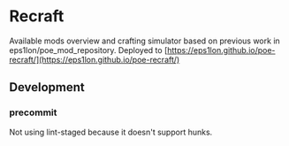 # Recraft
Available mods overview and crafting simulator based on previous work in 
eps1lon/poe_mod_repository. Deployed to [https://eps1lon.github.io/poe-recraft/](https://eps1lon.github.io/poe-recraft/)

## Development
### precommit
Not using lint-staged because it doesn't support hunks.